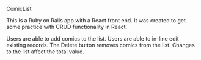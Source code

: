 ComicList

This is a Ruby on Rails app with a React front end. It was created to get some practice with CRUD functionality in React.

Users are able to add comics to the list.
Users are able to in-line edit existing records.
The Delete button removes comics from the list.
Changes to the list affect the total value. 